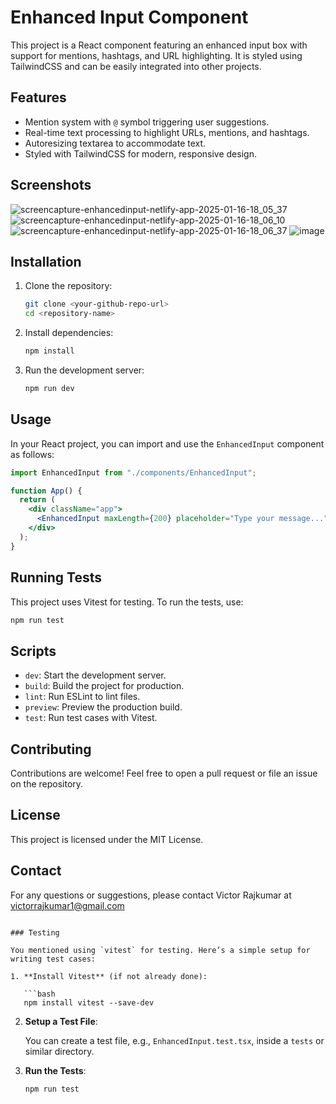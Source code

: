 # Enhanced Input Component

This project is a React component featuring an enhanced input box with support for mentions, hashtags, and URL highlighting. It is styled using TailwindCSS and can be easily integrated into other projects.

## Features

- Mention system with `@` symbol triggering user suggestions.
- Real-time text processing to highlight URLs, mentions, and hashtags.
- Autoresizing textarea to accommodate text.
- Styled with TailwindCSS for modern, responsive design.

## Screenshots

![screencapture-enhancedinput-netlify-app-2025-01-16-18_05_37](https://github.com/user-attachments/assets/0636bde2-542f-44f7-9165-b482941d02ef)
![screencapture-enhancedinput-netlify-app-2025-01-16-18_06_10](https://github.com/user-attachments/assets/f2f7a86d-83a1-4f56-90d8-a6fac641bdd9)
![screencapture-enhancedinput-netlify-app-2025-01-16-18_06_37](https://github.com/user-attachments/assets/9f56e899-97dc-4ba7-840f-c2e7b14f8f20)
![image](https://github.com/user-attachments/assets/39b6d06b-58ca-4f33-9916-fea6b3f2e55e)





## Installation

1. Clone the repository:

   ```bash
   git clone <your-github-repo-url>
   cd <repository-name>
   ```

2. Install dependencies:

   ```bash
   npm install
   ```

3. Run the development server:

   ```bash
   npm run dev
   ```

## Usage

In your React project, you can import and use the `EnhancedInput` component as follows:

```jsx
import EnhancedInput from "./components/EnhancedInput";

function App() {
  return (
    <div className="app">
      <EnhancedInput maxLength={200} placeholder="Type your message..." />
    </div>
  );
}
```

## Running Tests

This project uses Vitest for testing. To run the tests, use:

```bash
npm run test
```

## Scripts

- `dev`: Start the development server.
- `build`: Build the project for production.
- `lint`: Run ESLint to lint files.
- `preview`: Preview the production build.
- `test`: Run test cases with Vitest.

## Contributing

Contributions are welcome! Feel free to open a pull request or file an issue on the repository.

## License

This project is licensed under the MIT License.

## Contact

For any questions or suggestions, please contact Victor Rajkumar at victorrajkumar1@gmail.com

````

### Testing

You mentioned using `vitest` for testing. Here’s a simple setup for writing test cases:

1. **Install Vitest** (if not already done):

   ```bash
   npm install vitest --save-dev
````

2. **Setup a Test File**:

   You can create a test file, e.g., `EnhancedInput.test.tsx`, inside a `tests` or similar directory.

3. **Run the Tests**:

   ```bash
   npm run test
   ```
